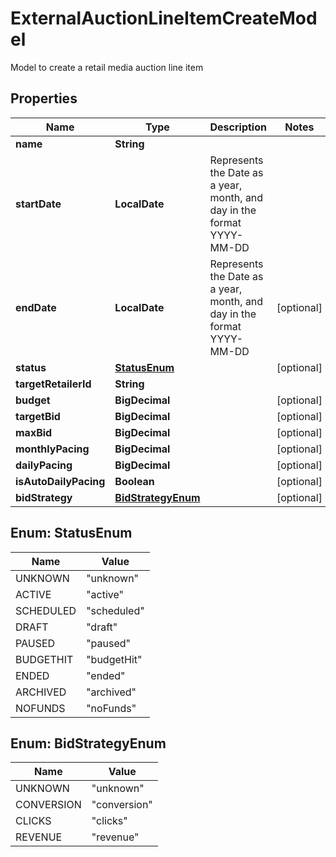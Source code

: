 

# ExternalAuctionLineItemCreateModel

Model to create a retail media auction line item

## Properties

| Name | Type | Description | Notes |
|------------ | ------------- | ------------- | -------------|
|**name** | **String** |  |  |
|**startDate** | **LocalDate** | Represents the Date as a year, month, and day in the format YYYY-MM-DD |  |
|**endDate** | **LocalDate** | Represents the Date as a year, month, and day in the format YYYY-MM-DD |  [optional] |
|**status** | [**StatusEnum**](#StatusEnum) |  |  [optional] |
|**targetRetailerId** | **String** |  |  |
|**budget** | **BigDecimal** |  |  [optional] |
|**targetBid** | **BigDecimal** |  |  [optional] |
|**maxBid** | **BigDecimal** |  |  [optional] |
|**monthlyPacing** | **BigDecimal** |  |  [optional] |
|**dailyPacing** | **BigDecimal** |  |  [optional] |
|**isAutoDailyPacing** | **Boolean** |  |  [optional] |
|**bidStrategy** | [**BidStrategyEnum**](#BidStrategyEnum) |  |  [optional] |



## Enum: StatusEnum

| Name | Value |
|---- | -----|
| UNKNOWN | &quot;unknown&quot; |
| ACTIVE | &quot;active&quot; |
| SCHEDULED | &quot;scheduled&quot; |
| DRAFT | &quot;draft&quot; |
| PAUSED | &quot;paused&quot; |
| BUDGETHIT | &quot;budgetHit&quot; |
| ENDED | &quot;ended&quot; |
| ARCHIVED | &quot;archived&quot; |
| NOFUNDS | &quot;noFunds&quot; |



## Enum: BidStrategyEnum

| Name | Value |
|---- | -----|
| UNKNOWN | &quot;unknown&quot; |
| CONVERSION | &quot;conversion&quot; |
| CLICKS | &quot;clicks&quot; |
| REVENUE | &quot;revenue&quot; |



